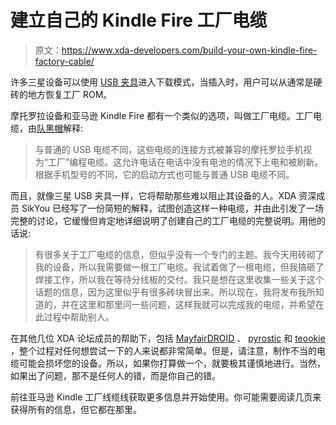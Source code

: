 # 建立自己的 Kindle Fire 工厂电缆

> 原文：<https://www.xda-developers.com/build-your-own-kindle-fire-factory-cable/>

许多三星设备可以使用 [USB 夹具](http://forum.xda-developers.com/showthread.php?t=1402286)进入下载模式，当插入时，用户可以从通常是硬砖的地方恢复工厂 ROM。

摩托罗拉设备和亚马逊 Kindle Fire 都有一个类似的选项，叫做工厂电缆。工厂电缆，由[队黑帽](http://shop.teamblackhat.info/Factory-style-programming-cable-for-Motorola-FactCable.htm)解释:

> 与普通的 USB 电缆不同，这些电缆的连接方式被兼容的摩托罗拉手机视为“工厂”编程电缆。这允许电话在电话中没有电池的情况下上电和被刷新。根据手机型号的不同，它的启动方式也可能与普通 USB 电缆不同。

而且，就像三星 USB 夹具一样，它将帮助那些难以阻止其设备的人。XDA 资深成员 SikYou 已经写了一份简短的解释，试图创造这样一种电缆，并由此引发了一场完整的讨论，它缓慢但肯定地详细说明了创建自己的工厂电缆的完整说明。用他的话说:

> 有很多关于工厂电缆的信息，但似乎没有一个专门的主题。我今天用砖砌了我的设备，所以我需要做一根工厂电缆。我试着做了一根电缆，但我搞砸了焊接工作，所以我在等待分线板的交付。我只是想在这里收集一些关于这个话题的信息，因为这里似乎有很多砖块冒出来。所以现在，我将发布我所知道的，并在这里和那里问一些问题，这样我就可以完成我的电缆，并希望在此过程中帮助别人。

在其他几位 XDA 论坛成员的帮助下，包括 [MayfairDROID](http://forum.xda-developers.com/member.php?u=4344595) 、 [pyrostic](http://forum.xda-developers.com/member.php?u=2684963) 和 [teookie](http://forum.xda-developers.com/member.php?u=3615249) ，整个过程对任何想尝试一下的人来说都非常简单。但是，请注意，制作不当的电缆可能会损坏您的设备。所以，如果你打算做一个，就要极其谨慎地进行。当然，如果出了问题，那不是任何人的错，而是你自己的错。

前往亚马逊 Kindle 工厂线缆线获取更多信息并开始使用。你可能需要阅读几页来获得所有的信息，但它都在那里。